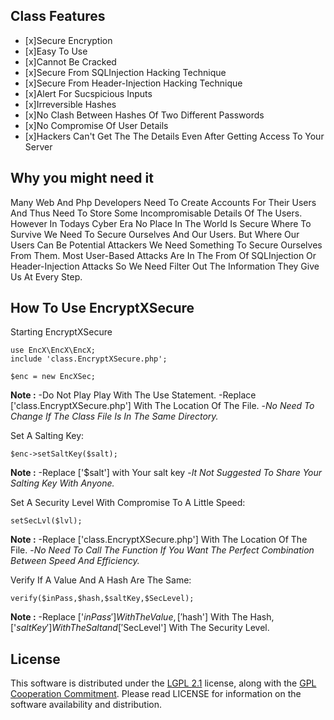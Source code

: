 ## Class Features
- [x]Secure Encryption
- [x]Easy To Use
- [x]Cannot Be Cracked
- [x]Secure From SQLInjection Hacking Technique
- [x]Secure From Header-Injection Hacking Technique
- [x]Alert For Sucspicious Inputs
- [x]Irreversible Hashes
- [x]No Clash Between Hashes Of Two Different Passwords
- [x]No Compromise Of User Details
- [x]Hackers Can't Get The The Details Even After Getting Access To Your Server


## Why you might need it
Many Web And Php Developers Need To Create Accounts For Their Users And Thus Need To Store Some Incompromisable Details Of The Users. 
However In Todays Cyber Era No 
Place In The World Is Secure Where To Survive We Need To Secure Ourselves And Our Users. But Where Our Users Can Be Potential Attackers
We Need Something To Secure Ourselves From Them. Most User-Based Attacks Are In The From Of SQLInjection Or Header-Injection Attacks So 
We Need Filter Out The Information They Give Us At Every Step.


## How To Use EncryptXSecure
Starting EncryptXSecure
```
use EncX\EncX\EncX;
include 'class.EncryptXSecure.php';

$enc = new EncXSec;
```
__Note :__ -Do Not Play Play With The Use Statement.
           -Replace ['class.EncryptXSecure.php'] With The Location Of The File.
                -_No Need To Change If The Class File Is In The Same Directory._

Set A Salting Key:
```
$enc->setSaltKey($salt);
```
__Note :__ -Replace ['$salt'] with Your salt key
                -_It Not Suggested To Share Your Salting Key With Anyone._

Set A Security Level With Compromise To A Little Speed:
```
setSecLvl($lvl);
```
__Note :__ -Replace ['class.EncryptXSecure.php'] With The Location Of The File.
                -_No Need To Call The Function If You Want The Perfect Combination Between Speed And Efficiency._

Verify If A Value And A Hash Are The Same:
```
verify($inPass,$hash,$saltKey,$SecLevel);
```
__Note :__ -Replace ['$inPass'] With The Value, ['$hash'] With The Hash, ['$saltKey'] With The Salt and ['$SecLevel'] With The Security
            Level.


## License
This software is distributed under the [LGPL 2.1](http://www.gnu.org/licenses/lgpl-2.1.html) license, along with the 
[GPL Cooperation Commitment](https://gplcc.github.io/gplcc/). Please read LICENSE for information on the software availability and distribution.
